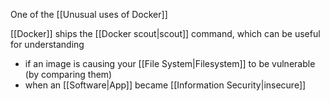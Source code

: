 One of the [[Unusual uses of Docker]]

[[Docker]] ships the [[Docker scout|scout]] command, which can be useful for understanding

-  if an image is causing your [[File System|Filesystem]] to be vulnerable (by comparing them)
- when an [[Software|App]] became [[Information Security|insecure]]
